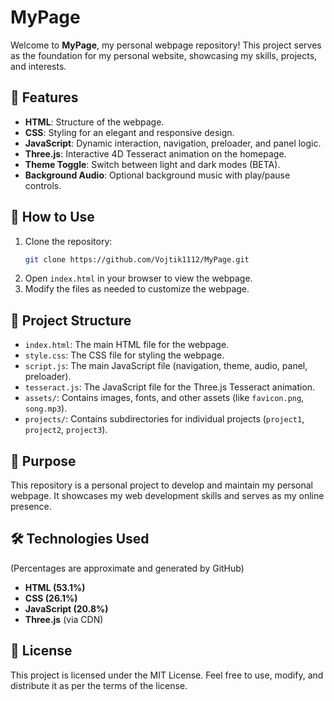 # MyPage

Welcome to **MyPage**, my personal webpage repository! This project serves as the foundation for my personal website, showcasing my skills, projects, and interests.

## 🌟 Features

- **HTML**: Structure of the webpage.
- **CSS**: Styling for an elegant and responsive design.
- **JavaScript**: Dynamic interaction, navigation, preloader, and panel logic.
- **Three.js**: Interactive 4D Tesseract animation on the homepage.
- **Theme Toggle**: Switch between light and dark modes (BETA).
- **Background Audio**: Optional background music with play/pause controls.

## 🚀 How to Use

1. Clone the repository:
   ```bash
   git clone https://github.com/Vojtik1112/MyPage.git
   ```
2. Open `index.html` in your browser to view the webpage.
3. Modify the files as needed to customize the webpage.

## 📁 Project Structure

- `index.html`: The main HTML file for the webpage.
- `style.css`: The CSS file for styling the webpage.
- `script.js`: The main JavaScript file (navigation, theme, audio, panel, preloader).
- `tesseract.js`: The JavaScript file for the Three.js Tesseract animation.
- `assets/`: Contains images, fonts, and other assets (like `favicon.png`, `song.mp3`).
- `projects/`: Contains subdirectories for individual projects (`project1`, `project2`, `project3`).

## 🎯 Purpose

This repository is a personal project to develop and maintain my personal webpage. It showcases my web development skills and serves as my online presence.

## 🛠️ Technologies Used

(Percentages are approximate and generated by GitHub)

- **HTML (53.1%)**
- **CSS (26.1%)**
- **JavaScript (20.8%)**
- **Three.js** (via CDN)

## 📜 License

This project is licensed under the MIT License. Feel free to use, modify, and distribute it as per the terms of the license.
